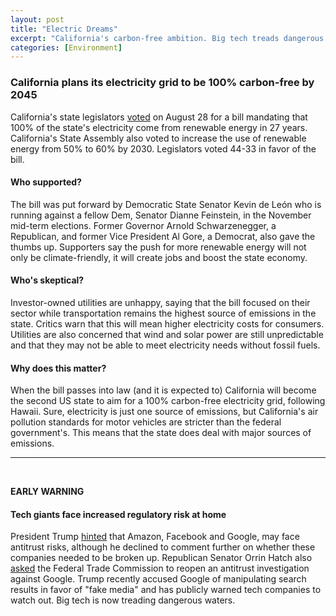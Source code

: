 ```yaml
---
layout: post
title: "Electric Dreams"
excerpt: "California's carbon-free ambition. Big tech treads dangerous waters."
categories: [Environment]
---
```


### California plans its electricity grid to be 100% carbon-free by 2045

California's state legislators <a href="https://www.nytimes.com/2018/08/28/business/energy-environment/california-clean-energy.html?rref=collection%2Fsectioncollection%2Fbusiness&action=click&contentCollection=business&region=rank&module=package&version=highlights&contentPlacement=13&pgtype=sectionfront" target="_blank">voted</a> on August 28 for a bill mandating that 100% of the state's electricity come from renewable energy in 27 years. California's State Assembly also voted to increase the use of renewable energy from 50% to 60% by 2030. Legislators voted 44-33 in favor of the bill.

#### Who supported?

The bill was put forward by Democratic State Senator Kevin de León who is running against a fellow Dem, Senator Dianne Feinstein, in the November mid-term elections. Former Governor Arnold Schwarzenegger, a Republican, and former Vice President Al Gore, a Democrat, also gave the thumbs up. Supporters say the push for more renewable energy will not only be climate-friendly, it will create jobs and boost the state economy.

#### Who's skeptical?

Investor-owned utilities are unhappy, saying that the bill focused on their sector while transportation remains the highest source of emissions in the state. Critics warn that this will mean higher electricity costs for consumers. Utilities are also concerned that wind and solar power are still unpredictable and that they may not be able to meet electricity needs without fossil fuels.

#### Why does this matter?

When the bill passes into law (and it is expected to) California will become the second US state to aim for a 100% carbon-free electricity grid, following Hawaii. Sure, electricity is just one source of emissions, but California's air pollution standards for motor vehicles are stricter than the federal government's. This means that the state does deal with major sources of emissions.

* * *
<br />

**EARLY WARNING**

#### **Tech giants face increased regulatory risk at home**

President Trump <a href="https://www.bloomberg.com/news/articles/2018-08-30/google-under-fire-again-on-search-as-hatch-calls-for-ftc-probe" target="_blank">hinted</a> that Amazon, Facebook and Google, may face antitrust risks, although he declined to comment further on whether these companies needed to be broken up. Republican Senator Orrin Hatch also <a href="https://www.reuters.com/article/us-usa-antitrust-google/republican-senator-asks-ftc-to-examine-google-ads-idUSKCN1LF275" target="_blank">asked</a> the Federal Trade Commission to reopen an antitrust investigation against Google. Trump recently accused Google of manipulating search results in favor of "fake media" and has publicly warned tech companies to watch out. Big tech is now treading dangerous waters.
